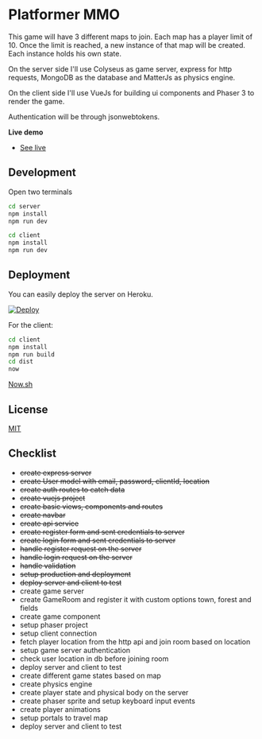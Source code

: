 # Platformer MMO

This game will have 3 different maps to join. Each map has a player limit of 10. Once the limit is reached, a new instance of that map will be created. Each instance holds his own state.

On the server side I'll use Colyseus as game server, express for http requests, MongoDB as the database and MatterJs as physics engine.

On the client side I'll use VueJs for building ui components and Phaser 3 to render the game.

Authentication will be through jsonwebtokens.

**Live demo**

- [See live](https://platformer-mmo.now.sh/)

## Development

Open two terminals

```bash
cd server
npm install
npm run dev
```
```bash
cd client
npm install
npm run dev
```

## Deployment

You can easily deploy the server on Heroku.

[![Deploy](https://www.herokucdn.com/deploy/button.svg)](https://heroku.com/deploy?template=https://github.com/rbjs92/platformer-mmo)

For the client:

```bash
cd client
npm install
npm run build
cd dist
now
```

[Now.sh](https://now.sh/)

## License

[MIT](https://choosealicense.com/licenses/mit/)

## Checklist

- ~~create express server~~
- ~~create User model with email, password, clientId, location~~
- ~~create auth routes to catch data~~
- ~~create vuejs project~~
- ~~create basic views, components and routes~~
- ~~create navbar~~
- ~~create api service~~
- ~~create register form and sent credentials to server~~
- ~~create login form and sent credentials to server~~
- ~~handle register request on the server~~
- ~~handle login request on the server~~
- ~~handle validation~~
- ~~setup production and deployment~~
- ~~deploy server and client to test~~
- create game server
- create GameRoom and register it with custom options town, forest and fields
- create game component
- setup phaser project
- setup client connection
- fetch player location from the http api and join room based on location
- setup game server authentication
- check user location in db before joining room
- deploy server and client to test
- create different game states based on map
- create physics engine
- create player state and physical body on the server
- create phaser sprite and setup keyboard input events
- create player animations
- setup portals to travel map
- deploy server and client to test